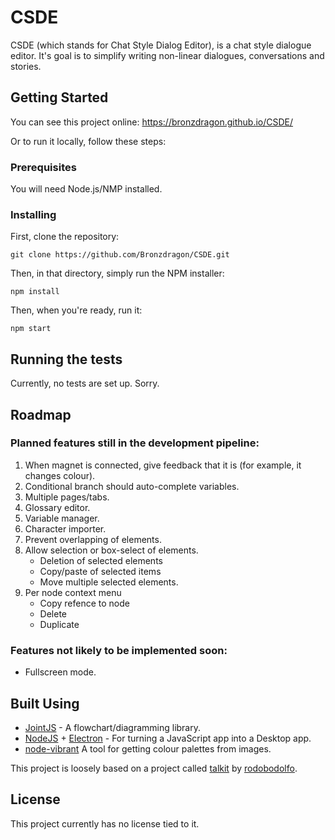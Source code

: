 # CSDE

CSDE (which stands for Chat Style Dialog Editor), is a chat style dialogue editor. It's goal is to simplify writing non-linear dialogues, conversations and stories.

## Getting Started

You can see this project online:
https://bronzdragon.github.io/CSDE/

Or to run it locally, follow these steps:

### Prerequisites

You will need Node.js/NMP installed.

### Installing

First, clone the repository:
```
git clone https://github.com/Bronzdragon/CSDE.git
```

Then, in that directory, simply run the NPM installer:
```
npm install
```

Then, when you're ready, run it:
```
npm start
```

## Running the tests

Currently, no tests are set up. Sorry.

## Roadmap

### Planned features still in the development pipeline:
1. When magnet is connected, give feedback that it is (for example, it changes colour).
2. Conditional branch should auto-complete variables.
3. Multiple pages/tabs.
4. Glossary editor.
9. Variable manager.
10. Character importer.
11. Prevent overlapping of elements.
12. Allow selection or box-select of elements.
    * Deletion of selected elements
    * Copy/paste of selected items
    * Move multiple selected elements.
13. Per node context menu
    * Copy refence to node
    * Delete
    * Duplicate
### Features not likely to be implemented soon:
* Fullscreen mode.

## Built Using

* [JointJS](http://jointjs.com/) - A flowchart/diagramming library.
* [NodeJS](https://nodejs.org/en/) + [Electron](https://electronjs.org/) - For turning a JavaScript app into a Desktop app.
* [node-vibrant](https://github.com/akfish/node-vibrant/) A tool for getting colour palettes from images.

This project is loosely based on a project called [talkit](https://github.com/rodobodolfo/Talkit) by [rodobodolfo](https://github.com/rodobodolfo).

## License

This project currently has no license tied to it.
